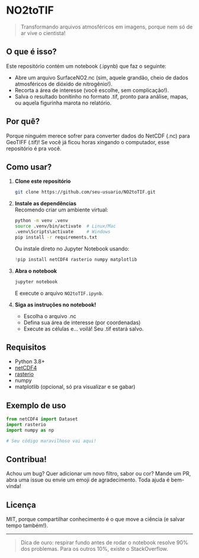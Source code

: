 # NO2toTIF

> Transformando arquivos atmosféricos em imagens, porque nem só de ar vive o cientista!

## O que é isso?

Este repositório contém um notebook (.ipynb) que faz o seguinte:
- Abre um arquivo SurfaceNO2.nc (sim, aquele grandão, cheio de dados atmosféricos de dióxido de nitrogênio!).
- Recorta a área de interesse (você escolhe, sem complicação!).
- Salva o resultado bonitinho no formato .tif, pronto para análise, mapas, ou aquela figurinha marota no relatório.

## Por quê?

Porque ninguém merece sofrer para converter dados do NetCDF (.nc) para GeoTIFF (.tif)! Se você já ficou horas xingando o computador, esse repositório é pra você.

## Como usar?

1. **Clone este repositório**  
   ```bash
   git clone https://github.com/seu-usuario/NO2toTIF.git
   ```
2. **Instale as dependências**  
   Recomendo criar um ambiente virtual:
   ```bash
   python -m venv .venv
   source .venv/bin/activate  # Linux/Mac
   .venv\Scripts\activate     # Windows
   pip install -r requirements.txt
   ```
   Ou instale direto no Jupyter Notebook usando:
   ```python
   !pip install netCDF4 rasterio numpy matplotlib
   ```

3. **Abra o notebook**  
   ```bash
   jupyter notebook
   ```
   E execute o arquivo `NO2toTIF.ipynb`.

4. **Siga as instruções no notebook!**  
   - Escolha o arquivo .nc
   - Defina sua área de interesse (por coordenadas)
   - Execute as células e... voilá! Seu .tif estará salvo.

## Requisitos

- Python 3.8+
- [netCDF4](https://unidata.github.io/netcdf4-python/)
- [rasterio](https://rasterio.readthedocs.io/)
- numpy
- matplotlib (opcional, só pra visualizar e se gabar)

## Exemplo de uso

```python
from netCDF4 import Dataset
import rasterio
import numpy as np

# Seu código maravilhoso vai aqui!
```

## Contribua!

Achou um bug? Quer adicionar um novo filtro, sabor ou cor? Mande um PR, abra uma issue ou envie um emoji de agradecimento. Toda ajuda é bem-vinda!

## Licença

MIT, porque compartilhar conhecimento é o que move a ciência (e salvar tempo também!).

---

> Dica de ouro: respirar fundo antes de rodar o notebook resolve 90% dos problemas. Para os outros 10%, existe o StackOverflow.
